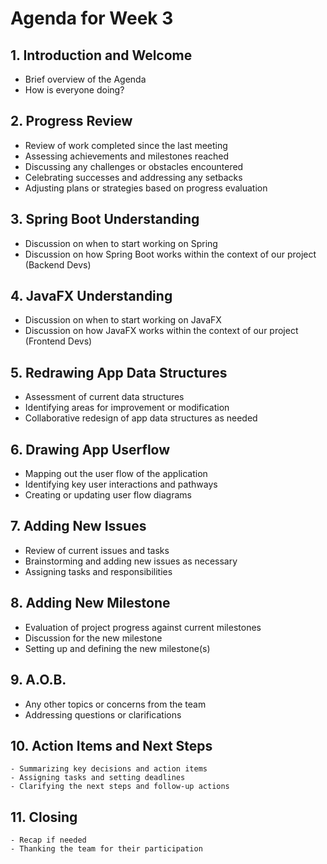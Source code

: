# Agenda for Week 3

## 1. Introduction and Welcome
   - Brief overview of the Agenda
   - How is everyone doing?

## 2. Progress Review
   - Review of work completed since the last meeting
   - Assessing achievements and milestones reached
   - Discussing any challenges or obstacles encountered
   - Celebrating successes and addressing any setbacks
   - Adjusting plans or strategies based on progress evaluation

## 3. Spring Boot Understanding
   - Discussion on when to start working on Spring
   - Discussion on how Spring Boot works within the context of our project (Backend Devs)

## 4. JavaFX Understanding
   - Discussion on when to start working on JavaFX
   - Discussion on how JavaFX works within the context of our project (Frontend Devs)

## 5. Redrawing App Data Structures
   - Assessment of current data structures
   - Identifying areas for improvement or modification
   - Collaborative redesign of app data structures as needed

## 6. Drawing App Userflow
   - Mapping out the user flow of the application
   - Identifying key user interactions and pathways
   - Creating or updating user flow diagrams

## 7. Adding New Issues
   - Review of current issues and tasks
   - Brainstorming and adding new issues as necessary
   - Assigning tasks and responsibilities

## 8. Adding New Milestone
   - Evaluation of project progress against current milestones
   - Discussion for the new milestone
   - Setting up and defining the new milestone(s)

## 9. A.O.B.
   - Any other topics or concerns from the team
   - Addressing questions or clarifications

## 10. Action Items and Next Steps
    - Summarizing key decisions and action items
    - Assigning tasks and setting deadlines
    - Clarifying the next steps and follow-up actions

## 11. Closing
    - Recap if needed
    - Thanking the team for their participation
